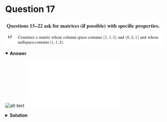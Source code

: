 # Question 17
![alt text](../ques-ref-15-22.png)
![alt text](q17.png)

<details open>
<summary><b>Answer</b></summary>

![alt text](a17.svg)
![alt text](a17.py)
</details>

<details>
<summary><b>Solution</b></summary>

![alt text](s17.png)
</details>
